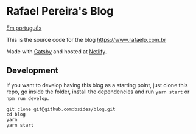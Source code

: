 # Rafael Pereira's Blog

[Em português](README.md)

This is the source code for the blog https://www.rafaelp.com.br

Made with [Gatsby](https://www.gatsbyjs.org) and hosted at
[Netlify](https://www.netlify.com).

## Development

If you want to develop having this blog as a starting point, just clone this
repo, go inside the folder, install the dependencies and run `yarn start` or
`npm run develop`.

```
git clone git@github.com:bsides/blog.git
cd blog
yarn
yarn start
```
